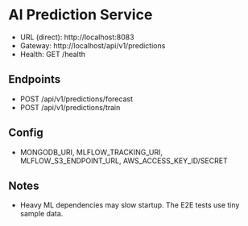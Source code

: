 # AI Prediction Service

- URL (direct): http://localhost:8083
- Gateway: http://localhost/api/v1/predictions
- Health: GET /health

## Endpoints
- POST /api/v1/predictions/forecast
- POST /api/v1/predictions/train

## Config
- MONGODB_URI, MLFLOW_TRACKING_URI, MLFLOW_S3_ENDPOINT_URL, AWS_ACCESS_KEY_ID/SECRET

## Notes
- Heavy ML dependencies may slow startup. The E2E tests use tiny sample data.

